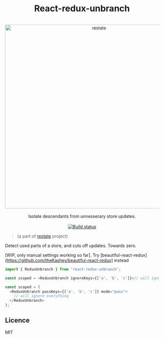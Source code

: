 <div align="center">
  <h1>React-redux-unbranch</h1>
  <br/>
  <img src="https://cdn.rawgit.com/theKashey/restate/1d67d86d/images/logo.svg" alt="restate" width="600" align="center">
  <br/>
  <br/>
  Isolate descendants from unnesserary store updates. 
  <br/>
  <br/>
  <a href="https://circleci.com/gh/theKashey/restate/tree/master">
   <img src="https://img.shields.io/circleci/project/github/theKashey/restate/master.svg?style=flat-square)" alt="Build status">
  </a> 
  <br/>
</div>

> (a part of [restate](https://github.com/theKashey/restate) project)

Detect used parts of a store, and cuts off updates. Towards zero.

[WIP, only manual settings working so far]. Try [beautiful-react-redux](https://github.com/theKashey/beautiful-react-redux] instead

```js
import { ReduxUnbranch } from 'react-redux-unbranch';

const scoped = <ReduxUnbranch ignoreKeys={['a', 'b', 'c']}>// will ignore everything</ReduxUnbranch>;

const scoped = (
  <ReduxUnbranch passKeys={['a', 'b', 'c']} mode="pass">
    // will ignore everything
  </ReduxUnbranch>
);
```

## Licence

MIT

